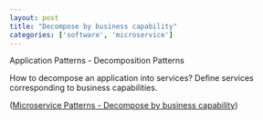 ```yaml
---
layout: post
title: "Decompose by business capability"
categories: ['software', 'microservice']
---
```


Application Patterns - Decomposition Patterns

How to decompose an application into services?
Define services corresponding to business capabilities.

([Microservice Patterns - Decompose by business capability](http://microservices.io/patterns/decomposition/decompose-by-business-capability.html))

